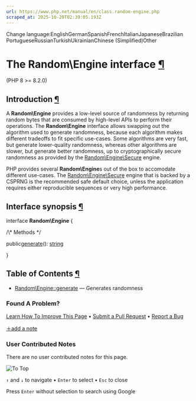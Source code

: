 ```yaml
---
url: https://www.php.net/manual/en/class.random-engine.php
scraped_at: 2025-10-20T02:39:05.193Z
---
```


Change language:EnglishGermanSpanishFrenchItalianJapaneseBrazilian PortugueseRussianTurkishUkrainianChinese (Simplified)Other

# The Random\\Engine interface [¶](https://www.php.net/manual/en/class.random-engine.php\#class.random-engine)

(PHP 8 >= 8.2.0)

## Introduction [¶](https://www.php.net/manual/en/class.random-engine.php\#random-engine.intro)

A **Random\\Engine** provides a low-level source of randomness by
returning random bytes that are consumed by high-level APIs to perform their operations.
The **Random\\Engine** interface allows swapping out the algorithm
used to generate randomness, because each algorithm makes different tradeoffs to fit
specific use-cases. Some algorithms are very fast, but generate lower-quality randomness,
whereas other algorithms are slower, but generate better randomness, up to
cryptographically secure randomness as provided by the [Random\\Engine\\Secure](https://www.php.net/manual/en/class.random-engine-secure.php)
engine.


PHP provides several **Random\\Engine**s out of the box to accomodate
different use-cases. The [Random\\Engine\\Secure](https://www.php.net/manual/en/class.random-engine-secure.php) engine that is
backed by a CSPRNG is the recommended safe default choice, unless
the application requires either reproducible sequences or very high performance.


## Interface synopsis [¶](https://www.php.net/manual/en/class.random-engine.php\#random-engine.synopsis)

interface **Random\\Engine** {

/\\* Methods \*/

public[generate](https://www.php.net/manual/en/random-engine.generate.php)(): [string](https://www.php.net/manual/en/language.types.string.php)

}

## Table of Contents [¶](https://www.php.net/manual/en/class.random-engine.php\#class.random-engine)

- [Random\\Engine::generate](https://www.php.net/manual/en/random-engine.generate.php) — Generates randomness

### Found A Problem?

[Learn How To Improve This Page](https://github.com/php/doc-base/blob/master/README.md "This will take you to our contribution guidelines on GitHub")
•
[Submit a Pull Request](https://github.com/php/doc-en/blob/master/reference/random/random.engine.xml)
•
[Report a Bug](https://github.com/php/doc-en/issues/new?body=From%20manual%20page:%20https:%2F%2Fphp.net%2Fclass.random-engine%0A%0A---)

[＋add a note](https://www.php.net/manual/add-note.php?sect=class.random-engine&repo=en&redirect=https://www.php.net/manual/en/class.random-engine.php)

### User Contributed Notes

There are no user contributed notes for this page.

![To Top](https://www.php.net/images/to-top@2x.png)

`↑` and `↓` to navigate •
`Enter` to select •
`Esc` to close


Press `Enter` without
selection to search using Google